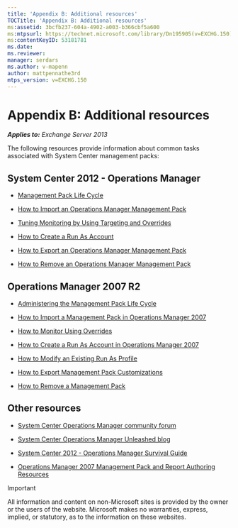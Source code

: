 ```yaml
---
title: 'Appendix B: Additional resources'
TOCTitle: 'Appendix B: Additional resources'
ms:assetid: 3bcfb237-604a-4902-a003-b366cbf5a600
ms:mtpsurl: https://technet.microsoft.com/library/Dn195905(v=EXCHG.150)
ms:contentKeyID: 53181781
ms.date: 
ms.reviewer: 
manager: serdars
ms.author: v-mapenn
author: mattpennathe3rd
mtps_version: v=EXCHG.150
---
```


# Appendix B: Additional resources

_**Applies to:** Exchange Server 2013_

The following resources provide information about common tasks associated with System Center management packs:

## System Center 2012 - Operations Manager

- [Management Pack Life Cycle](https://go.microsoft.com/fwlink/p/?linkid=232986)

- [How to Import an Operations Manager Management Pack](https://go.microsoft.com/fwlink/p/?linkid=219431)

- [Tuning Monitoring by Using Targeting and Overrides](https://go.microsoft.com/fwlink/p/?linkid=217065)

- [How to Create a Run As Account](https://go.microsoft.com/fwlink/p/?linkid=232988)

- [How to Export an Operations Manager Management Pack](https://go.microsoft.com/fwlink/p/?linkid=232990)

- [How to Remove an Operations Manager Management Pack](https://go.microsoft.com/fwlink/p/?linkid=232991)

## Operations Manager 2007 R2

- [Administering the Management Pack Life Cycle](https://go.microsoft.com/fwlink/?linkid=211463)

- [How to Import a Management Pack in Operations Manager 2007](https://go.microsoft.com/fwlink/?linkid=142351)

- [How to Monitor Using Overrides](https://go.microsoft.com/fwlink/?linkid=117777)

- [How to Create a Run As Account in Operations Manager 2007](https://go.microsoft.com/fwlink/?linkid=165410)

- [How to Modify an Existing Run As Profile](https://go.microsoft.com/fwlink/?linkid=165412)

- [How to Export Management Pack Customizations](https://go.microsoft.com/fwlink/?linkid=209940)

- [How to Remove a Management Pack](https://go.microsoft.com/fwlink/?linkid=209941)

## Other resources

- [System Center Operations Manager community forum](https://go.microsoft.com/fwlink/?linkid=179635)

- [System Center Operations Manager Unleashed blog](https://go.microsoft.com/fwlink/?linkid=246391)

- [System Center 2012 - Operations Manager Survival Guide](https://go.microsoft.com/fwlink/?linkid=246383)

- [Operations Manager 2007 Management Pack and Report Authoring Resources](https://go.microsoft.com/fwlink/?linkid=246388)

> [!IMPORTANT]
> All information and content on non-Microsoft sites is provided by the owner or the users of the website. Microsoft makes no warranties, express, implied, or statutory, as to the information on these websites.
